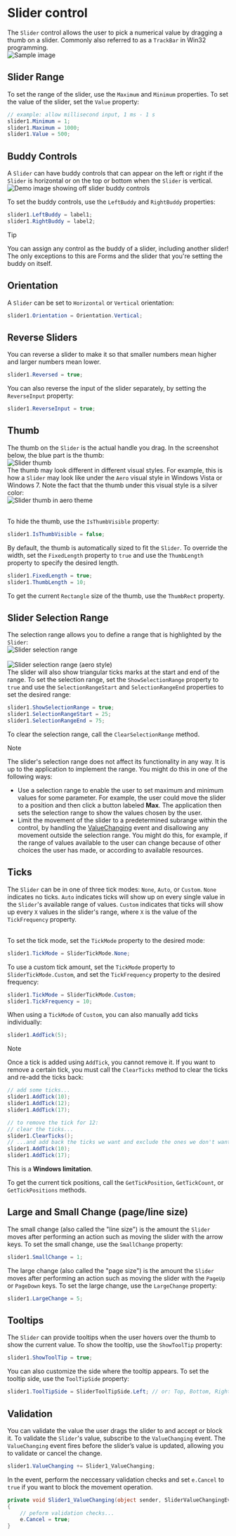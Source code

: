 # Slider control
The `Slider` control allows the user to pick a numerical value by dragging a thumb on a slider. Commonly also referred to as a `TrackBar` in Win32 programming.<br>
![Sample image](../../images/sliders.png)

## Slider Range
To set the range of the slider, use the `Maximum` and `Minimum` properties. To set the value of the slider, set the `Value` property:

```cs
// example: allow millisecond input, 1 ms - 1 s
slider1.Minimum = 1;
slider1.Maximum = 1000;
slider1.Value = 500;
```

## Buddy Controls
A `Slider` can have buddy controls that can appear on the left or right if the `Slider` is horizontal or on the top or bottom when the `Slider` is vertical.<br>
![Demo image showing off slider buddy controls](../../images/slider-buddies.png)

To set the buddy controls, use the `LeftBuddy` and `RightBuddy` properties:
```cs
slider1.LeftBuddy = label1;
slider1.RightBuddy = label2;
```
> [!TIP]
> You can assign any control as the buddy of a slider, including another slider! The only exceptions to this are Forms and the slider that you're setting the buddy on itself.

## Orientation
A `Slider` can be set to `Horizontal` or `Vertical` orientation:
```cs
slider1.Orientation = Orientation.Vertical;
```

## Reverse Sliders
You can reverse a slider to make it so that smaller numbers mean higher and larger numbers mean lower.
```cs
slider1.Reversed = true;
```

You can also reverse the input of the slider separately, by setting the `ReverseInput` property:
```cs
slider1.ReverseInput = true;
```

## Thumb
The thumb on the `Slider` is the actual handle you drag. In the screenshot below, the blue part is the thumb:<br>
![Slider thumb](../../images/slider-thumb.png)<br>
The thumb may look different in different visual styles. For example, this is how a `Slider` may look like under the `Aero` visual style in Windows Vista or Windows 7. Note the fact that the thumb under this visual style is a silver color:<br>
![Slider thumb in aero theme](../../images/slider-thumb-aero.png)<br><br>

To hide the thumb, use the `IsThumbVisible` property:
```cs
slider1.IsThumbVisible = false;
```

By default, the thumb is automatically sized to fit the `Slider`. To override the width, set the `FixedLength` property to `true` and use the `ThumbLength` property to specify the desired length.
```cs
slider1.FixedLength = true;
slider1.ThumbLength = 10;
```
To get the current `Rectangle` size of the thumb, use the `ThumbRect` property.

## Slider Selection Range
The selection range allows you to define a range that is highlighted by the `Slider`:<br>
![Slider selection range](../../images/slider-selrange-modern.png)<br><br>
![Slider selection range (aero style)](../../images/slider-selrange.png)<br>
The slider will also show triangular ticks marks at the start and end of the range. To set the selection range, set the `ShowSelectionRange` property to `true` and use the `SelectionRangeStart` and `SelectionRangeEnd` properties to set the desired range:
```cs
slider1.ShowSelectionRange = true;
slider1.SelectionRangeStart = 25;
slider1.SelectionRangeEnd = 75;
```
To clear the selection range, call the `ClearSelectionRange` method.
> [!NOTE]
> The slider's selection range does not affect its functionality in any way. It is up to the application to implement the range. You might do this in one of the following ways:
> - Use a selection range to enable the user to set maximum and minimum values for some parameter. For example, the user could move the slider to a position and then click a button labeled **Max**. The application then sets the selection range to show the values chosen by the user.
> - Limit the movement of the slider to a predetermined subrange within the control, by handling the [ValueChanging](slider.md#validation) event and disallowing any movement outside the selection range. You might do this, for example, if the range of values available to the user can change because of other choices the user has made, or according to available resources.
## Ticks
The `Slider` can be in one of three tick modes: `None`, `Auto`, or `Custom`. `None` indicates no ticks. `Auto` indicates ticks will show up on every single value in the `Slider`'s available range of values. `Custom` indicates that ticks will show up every `X` values in the slider's range, where `X` is the value of the `TickFrequency` property.<br><br>

To set the tick mode, set the `TickMode` property to the desired mode:
```cs
slider1.TickMode = SliderTickMode.None;
```
To use a custom tick amount, set the `TickMode` property to `SliderTickMode.Custom`, and set the `TickFrequency` property to the desired frequency:
```cs
slider1.TickMode = SliderTickMode.Custom;
slider1.TickFrequency = 10;
```
When using a `TickMode` of `Custom`, you can also manually add ticks individually:
```cs
slider1.AddTick(5);
```

> [!NOTE]
> Once a tick is added using `AddTick`, you cannot remove it. If you want to remove a certain tick, you must call the `ClearTicks` method to clear the ticks and re-add the ticks back:
> ```cs
> // add some ticks...
> slider1.AddTick(10);
> slider1.AddTick(12);
> slider1.AddTick(17);
>
> // to remove the tick for 12:
> // clear the ticks...
> slider1.ClearTicks();
> // ...and add back the ticks we want and exclude the ones we don't want
> slider1.AddTick(10);
> slider1.AddTick(17);
> ```
> This is a **Windows limitation**.

To get the current tick positions, call the `GetTickPosition`, `GetTickCount`, or `GetTickPositions` methods.

## Large and Small Change (page/line size)
The small change (also called the "line size") is the amount the `Slider` moves after performing an action such as moving the slider with the arrow keys. To set the small change, use the `SmallChange` property:
```cs
slider1.SmallChange = 1;
```

The large change (also called the "page size") is the amount the `Slider` moves after performing an action such as moving the slider with the `PageUp` or `PageDown` keys. To set the large change, use the `LargeChange` property:
```cs
slider1.LargeChange = 5;
```

## Tooltips
The `Slider` can provide tooltips when the user hovers over the thumb to show the current value. To show the tooltip, use the `ShowToolTip` property:
```cs
slider1.ShowToolTip = true;
```
You can also customize the side where the tooltip appears. To set the tooltip side, use the `ToolTipSide` property:
```cs
slider1.ToolTipSide = SliderToolTipSide.Left; // or: Top, Bottom, Right
```

## Validation
You can validate the value the user drags the slider to and accept or block it. To validate the `Slider`'s value, subscribe to the `ValueChanging` event. The `ValueChanging` event fires before the slider’s value is updated, allowing you to validate or cancel the change.
```cs
slider1.ValueChanging += Slider1_ValueChanging;
```
In the event, perform the neccessary validation checks and set `e.Cancel` to `true` if you want to block the movement operation.
```cs
private void Slider1_ValueChanging(object sender, SliderValueChangingEventArgs e)
{
    // peform validation checks...
    e.Cancel = true;
}
```